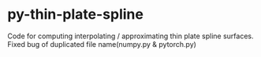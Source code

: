 # py-thin-plate-spline
Code for computing interpolating / approximating thin plate spline surfaces.  Fixed bug of duplicated file name(numpy.py &amp; pytorch.py)
